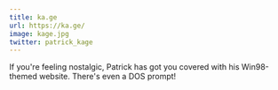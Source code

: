 ```yaml
---
title: ka.ge
url: https://ka.ge/
image: kage.jpg
twitter: patrick_kage
---
```


If you're feeling nostalgic, Patrick has got you covered with his Win98-themed website. There's even a DOS prompt!

